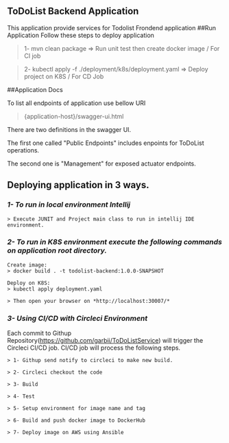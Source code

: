 ## ToDoList Backend Application
This application provide services for Todolist Frondend application
##Run Application
Follow these steps to deploy application
>1- mvn clean package   => Run unit test then create docker image    / For CI job

>2- kubectl apply -f ./deployment/k8s/deployment.yaml  => Deploy project on K8S / For CD Job

##Application Docs

To list all endpoints of application use bellow URI
> {application-host}/swagger-ui.html

There are two definitions in the swagger UI. 

The first one called "Public Endpoints" includes enpoints for ToDoList operations.

The second one is "Management" for exposed actuator endpoints.

## Deploying application in 3 ways.

### *1- To run in local environment Intellij*

```
> Execute JUNIT and Project main class to run in intellij IDE environment. 
```

### *2- To run in K8S environment execute the following commands on application root directory.*
```
Create image:
> docker build . -t todolist-backend:1.0.0-SNAPSHOT

Deploy on K8S:
> kubectl apply deployment.yaml

> Then open your browser on *http://localhost:30007/*
```

### *3- Using CI/CD with Circleci Environment*

Each commit to Githup Repository(https://github.com/garbii/ToDoListService)
will trigger the Circleci CI/CD job. CI/CD job will process the following steps.
```
> 1- Githup send notify to circleci to make new build.

> 2- Circleci checkout the code

> 3- Build

> 4- Test

> 5- Setup environment for image name and tag

> 6- Build and push docker image to DockerHub 

> 7- Deploy image on AWS using Ansible
```

